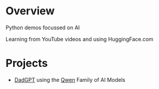 # Overview

Python demos focussed on AI

Learning from YouTube videos and using HuggingFace.com

# Projects

- [DadGPT](https://github.com/warrendodsworth/dadgpt) using the [Qwen](https://huggingface.co/Qwen) Family of AI Models
